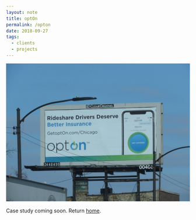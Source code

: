 ```yaml
---
layout: note
title: optOn
permalink: /opton
date: 2018-09-27
tags:
  - clients
  - projects
---
```

![](/assets/opton-billboard.jpg)

Case study coming soon. Return [home](/).
